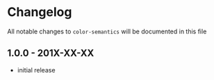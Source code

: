 # Changelog

All notable changes to `color-semantics` will be documented in this file

## 1.0.0 - 201X-XX-XX

- initial release

